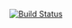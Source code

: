 [![Build Status](https://travis-ci.com/WonYoungPark/used-book.svg?branch=master)](https://travis-ci.com/WonYoungPark/used-book)